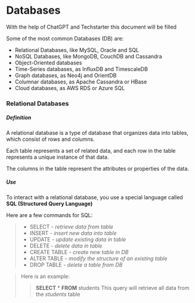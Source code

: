 # Databases
With the help of ChatGPT and Techstarter this document will be filled


Some of the most common Databases (DB) are:
* Relational Databases, like MySQL, Oracle and SQL
* NoSQL Databases, like MongoDB, CouchDB and Cassandra
* Object-Oriented databases
* Time-Series databases, as InfluxDB and TimescaleDB
* Graph databases, as Neo4j and OrientDB
* Columnar databases, as Apache Cassandra or HBase
* Cloud databases, as AWS RDS or Azure SQL


### Relational Databases
##### Definition
A relational database is a type of database that organizes data into tables, which consist of rows and columns. 

Each table represents a set of related data, and each row in the table represents a unique instance of that data. 

The columns in the table represent the attributes or properties of the data.
##### Use
To interact with a relational database, you use a special language called **SQL (Structured Query Language)**

Here are a few commands for SQL:
> + SELECT - _retrieve data from table_
> + INSERT - _insert new data into table_
> + UPDATE - _update existing data in table_
> + DELETE - _delete data in table_
> + CREATE TABLE - _create new table in DB_
> + ALTER TABLE - _modify the structure of an existing table_
> + DROP TABLE - _delete a table from DB_


> Here is an example:
> > **SELECT** \* **FROM** students
> This query will retrieve all data from the _students_ table